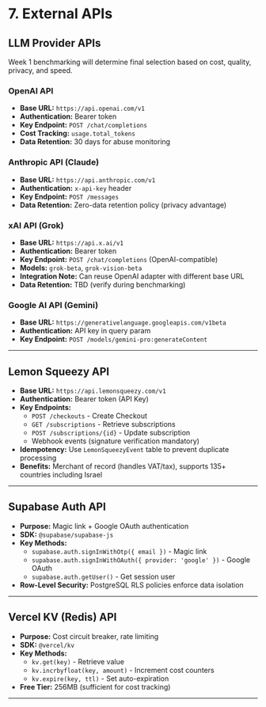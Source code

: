# 7. External APIs

## LLM Provider APIs

Week 1 benchmarking will determine final selection based on cost, quality, privacy, and speed.

### OpenAI API
- **Base URL:** `https://api.openai.com/v1`
- **Authentication:** Bearer token
- **Key Endpoint:** `POST /chat/completions`
- **Cost Tracking:** `usage.total_tokens`
- **Data Retention:** 30 days for abuse monitoring

### Anthropic API (Claude)
- **Base URL:** `https://api.anthropic.com/v1`
- **Authentication:** `x-api-key` header
- **Key Endpoint:** `POST /messages`
- **Data Retention:** Zero-data retention policy (privacy advantage)

### xAI API (Grok)
- **Base URL:** `https://api.x.ai/v1`
- **Authentication:** Bearer token
- **Key Endpoint:** `POST /chat/completions` (OpenAI-compatible)
- **Models:** `grok-beta`, `grok-vision-beta`
- **Integration Note:** Can reuse OpenAI adapter with different base URL
- **Data Retention:** TBD (verify during benchmarking)

### Google AI API (Gemini)
- **Base URL:** `https://generativelanguage.googleapis.com/v1beta`
- **Authentication:** API key in query param
- **Key Endpoint:** `POST /models/gemini-pro:generateContent`

---

## Lemon Squeezy API
- **Base URL:** `https://api.lemonsqueezy.com/v1`
- **Authentication:** Bearer token (API Key)
- **Key Endpoints:**
  - `POST /checkouts` - Create Checkout
  - `GET /subscriptions` - Retrieve subscriptions
  - `POST /subscriptions/{id}` - Update subscription
  - Webhook events (signature verification mandatory)
- **Idempotency:** Use `LemonSqueezyEvent` table to prevent duplicate processing
- **Benefits:** Merchant of record (handles VAT/tax), supports 135+ countries including Israel

---

## Supabase Auth API
- **Purpose:** Magic link + Google OAuth authentication
- **SDK:** `@supabase/supabase-js`
- **Key Methods:**
  - `supabase.auth.signInWithOtp({ email })` - Magic link
  - `supabase.auth.signInWithOAuth({ provider: 'google' })` - Google OAuth
  - `supabase.auth.getUser()` - Get session user
- **Row-Level Security:** PostgreSQL RLS policies enforce data isolation

---

## Vercel KV (Redis) API
- **Purpose:** Cost circuit breaker, rate limiting
- **SDK:** `@vercel/kv`
- **Key Methods:**
  - `kv.get(key)` - Retrieve value
  - `kv.incrbyfloat(key, amount)` - Increment cost counters
  - `kv.expire(key, ttl)` - Set auto-expiration
- **Free Tier:** 256MB (sufficient for cost tracking)

---
